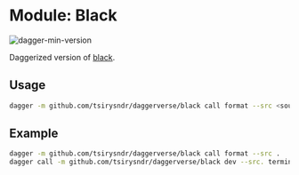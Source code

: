 # Module: Black

![dagger-min-version](https://img.shields.io/badge/dagger%20version-v0.10.0-green)

Daggerized version of [black](https://github.com/python/black).

## Usage

```sh
dagger -m github.com/tsirysndr/daggerverse/black call format --src <source>
```

## Example

```sh
dagger -m github.com/tsirysndr/daggerverse/black call format --src .
dagger call -m github.com/tsirysndr/daggerverse/black dev --src. terminal
```
